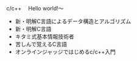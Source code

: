 c/c++　
Hello world!〜
- 新・明解C言語によるデータ構造とアルゴリズム
- 新・明解C言語
- キタミ式基本情報技術者
- 苦しんで覚えるC言語
- オンラインジャッジではじめるc/c++入門
